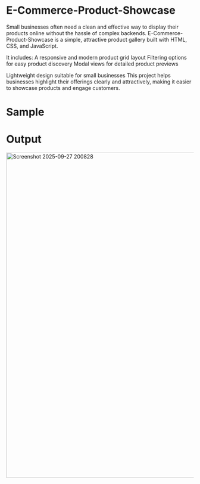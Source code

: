 # E-Commerce-Product-Showcase
Small businesses often need a clean and effective way to display their products online without the hassle of complex backends. E-Commerce-Product-Showcase is a simple, attractive product gallery built with HTML, CSS, and JavaScript.

It includes:
A responsive and modern product grid layout
Filtering options for easy product discovery
Modal views for detailed product previews

Lightweight design suitable for small businesses
This project helps businesses highlight their offerings clearly and attractively, making it easier to showcase products and engage customers.

# Sample

# Output

<img width="1858" height="873" alt="Screenshot 2025-09-27 200828" src="https://github.com/user-attachments/assets/0813c365-b459-4ada-83a1-ae2572128193" />
